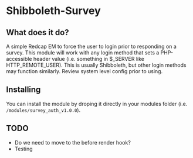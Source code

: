 # Shibboleth-Survey

## What does it do?

A simple Redcap EM to force the user to login prior to responding on a survey. This module will work with any login method that sets a PHP-accessible header value (i.e. something in $_SERVER like HTTP_REMOTE_USER). This is usually Shibboleth, but other login methods may function similarly. Review system level config prior to using.

## Installing

You can install the module by droping it directly in your modules folder (i.e. `/modules/survey_auth_v1.0.0`).

## TODO

* Do we need to move to the before render hook?
* Testing

